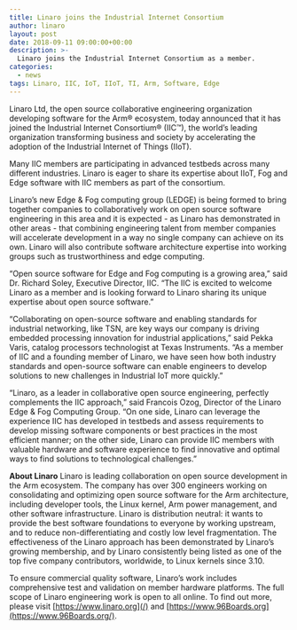 ```yaml
---
title: Linaro joins the Industrial Internet Consortium
author: linaro
layout: post
date: 2018-09-11 09:00:00+00:00
description: >-
  Linaro joins the Industrial Internet Consortium as a member.
categories:
  - news
tags: Linaro, IIC, IoT, IIoT, TI, Arm, Software, Edge
---
```


Linaro Ltd, the open source collaborative engineering organization developing software for the Arm® ecosystem, today announced that it has joined the Industrial Internet Consortium® (IIC™), the world’s leading organization transforming business and society by accelerating the adoption of the Industrial Internet of Things (IIoT).

Many IIC members are participating in advanced testbeds across many different industries. Linaro is eager to share its expertise about IIoT, Fog and Edge software with IIC members as part of the consortium.

Linaro’s new Edge & Fog computing group (LEDGE) is being formed to bring together companies to collaboratively work on open source software engineering in this area and it is expected - as Linaro has demonstrated in other areas - that combining engineering talent from member companies will accelerate development in a way no single company can achieve on its own. Linaro will also contribute software architecture expertise into working groups such as trustworthiness and edge computing.

“Open source software for Edge and Fog computing is a growing area,” said Dr. Richard Soley, Executive Director, IIC. “The IIC is excited to welcome Linaro as a member and is looking forward to Linaro sharing its unique expertise about open source software.”

“Collaborating on open-source software and enabling standards for industrial networking, like TSN, are key ways our company is driving embedded processing innovation for industrial applications,” said Pekka Varis, catalog processors technologist at Texas Instruments. “As a member of IIC and a founding member of Linaro, we have seen how both industry standards and open-source software can enable engineers to develop solutions to new challenges in Industrial IoT more quickly.”

“Linaro, as a leader in collaborative open source engineering, perfectly complements the IIC approach,” said Francois Ozog, Director of the Linaro Edge & Fog Computing Group. “On one side, Linaro can leverage the experience IIC has developed in testbeds and assess requirements to develop missing software components or best practices in the most efficient manner; on the other side, Linaro can provide IIC members with valuable hardware and software experience to find innovative and optimal ways to find solutions to technological challenges.”

**About Linaro**
Linaro is leading collaboration on open source development in the Arm ecosystem. The company has over 300 engineers working on consolidating and optimizing open source software for the Arm architecture, including developer tools, the Linux kernel, Arm power management, and other software infrastructure. Linaro is distribution neutral: it wants to provide the best software foundations to everyone by working upstream, and to reduce non-differentiating and costly low level fragmentation. The effectiveness of the Linaro approach has been demonstrated by Linaro’s growing membership, and by Linaro consistently being listed as one of the top five company contributors, worldwide, to Linux kernels since 3.10.

To ensure commercial quality software, Linaro’s work includes comprehensive test and validation on member hardware platforms. The full scope of Linaro engineering work is open to all online. To find out more, please visit [https://www.linaro.org](/) and [https://www.96Boards.org](https://www.96Boards.org/).
